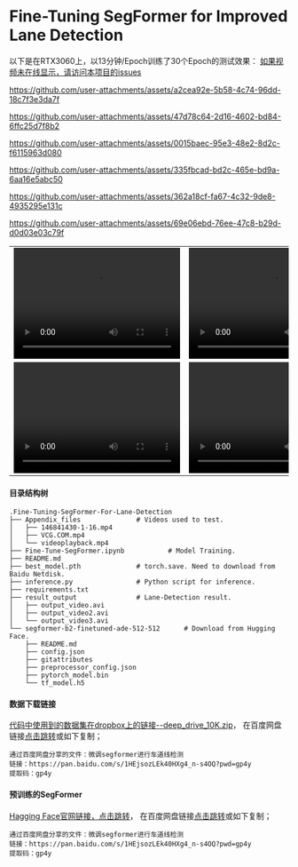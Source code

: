 # Fine-Tuning SegFormer for Improved Lane Detection

以下是在RTX3060上，以13分钟/Epoch训练了30个Epoch的测试效果：
[如果视频未在线显示，请访问本项目的issues](https://github.com/YaoXiao-CS/Work-Project-Collection/issues/1)


https://github.com/user-attachments/assets/a2cea92e-5b58-4c74-96dd-18c7f3e3da7f


https://github.com/user-attachments/assets/47d78c64-2d16-4602-bd84-6ffc25d7f8b2



https://github.com/user-attachments/assets/0015baec-95e3-48e2-8d2c-f6115963d080


https://github.com/user-attachments/assets/335fbcad-bd2c-465e-bd9a-6aa16e5abc50



https://github.com/user-attachments/assets/362a18cf-fa67-4c32-9de8-4935295e131c



https://github.com/user-attachments/assets/69e06ebd-76ee-47c8-b29d-d0d03e03c79f











<table>
 <tr>
    <td><video width="300" height="200" controls><source src="./Appendix_files/146841430-1-16.mp4" type="video/mp4">您的浏览器不支持 video 标签。</video></td>
    <td><video width="300" height="200" controls><source src="./Appendix_files/videoplayback.mp4" type="video/mp4">您的浏览器不支持 video 标签。</video></td>
    <td><video width="300" height="200" controls><source src="./Appendix_files/VCG.COM.mp4" type="video/mp4">您的浏览器不支持 video 标签。</video></td>
  </tr>
  <tr>
    <td><video width="300" height="200" controls><source src="./result_output/output_video.mp4" type="video/mp4">您的浏览器不支持 video 标签。</video></td>
    <td><video width="300" height="200" controls><source src="./result_output/output_video2.mp4" type="video/mp4">您的浏览器不支持 video 标签。</video></td>
    <td><video width="300" height="200" controls><source src="./result_output/output_video3.mp4" type="video/mp4">您的浏览器不支持 video 标签。</video></td>
  </tr>
</table>

#### 目录结构树

```shell
.Fine-Tuning-SegFormer-For-Lane-Detection
├── Appendix_files				# Videos used to test.
│   ├── 146841430-1-16.mp4
│   ├── VCG.COM.mp4
│   └── videoplayback.mp4
├── Fine-Tune-SegFormer.ipynb			# Model Training.
├── README.md
├── best_model.pth				# torch.save. Need to download from Baidu Netdisk.
├── inference.py				# Python script for inference.
├── requirements.txt
├── result_output				# Lane-Detection result.
│   ├── output_video.avi
│   ├── output_video2.avi
│   └── output_video3.avi
└── segformer-b2-finetuned-ade-512-512		# Download from Hugging Face.
    ├── README.md
    ├── config.json
    ├── gitattributes
    ├── preprocessor_config.json
    ├── pytorch_model.bin
    └── tf_model.h5
```

#### 数据下载链接

[代码中使用到的数据集在dropbox上的链接--deep_drive_10K.zip](https://www.dropbox.com/scl/fi/40onxgztkbtqxvsg2d6fk/deep_drive_10K.zip?rlkey=8h098tbe9dry81jidtte1d9j5&dl=1)， 在百度网盘链接[点击跳转](https://pan.baidu.com/s/1HEjsozLEk40HXg4_n-s4OQ?pwd=gp4y)或如下复制；

```shell
通过百度网盘分享的文件：微调segformer进行车道线检测
链接：https://pan.baidu.com/s/1HEjsozLEk40HXg4_n-s4OQ?pwd=gp4y
提取码：gp4y
```

#### 预训练的SegFormer

[Hagging Face官网链接，点击跳转](https://huggingface.co/nvidia/segformer-b2-finetuned-ade-512-512)， 在百度网盘链接[点击跳转](https://pan.baidu.com/s/1HEjsozLEk40HXg4_n-s4OQ?pwd=gp4y)或如下复制；

```shell
通过百度网盘分享的文件：微调segformer进行车道线检测
链接：https://pan.baidu.com/s/1HEjsozLEk40HXg4_n-s4OQ?pwd=gp4y
提取码：gp4y
```
